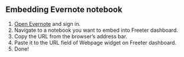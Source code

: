 ## Embedding Evernote notebook

1. <a href="{{ curItem.homeUrl|e }}" rel="noopener noreferrer" target="_blank">Open Evernote</a> and sign in.
2. Navigate to a notebook you want to embed into Freeter dashboard.
3. Copy the URL from the browser’s address bar.
4. Paste it to the URL field of Webpage widget on Freeter dashboard.
5. Done!
